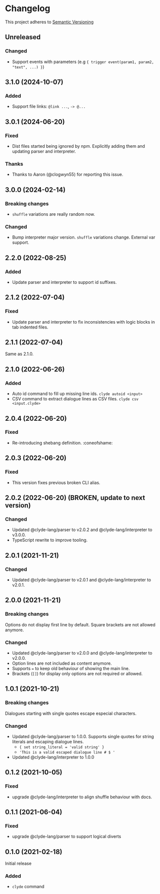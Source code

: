 # Changelog

This project adheres to [Semantic Versioning](https://semver.org/spec/v2.0.0.html)

## Unreleased

### Changed

- Support events with parameters (e.g `{ trigger event(param1, param2, "text", ...) }`)


## 3.1.0 (2024-10-07)

### Added

- Support file links: `@link ...`, `-> @...`

## 3.0.1 (2024-06-20)

### Fixed

- Dist files started being ignored by npm. Explicitly adding them and updating parser and interpreter.

### Thanks

- Thanks to Aaron (@clogwyn55) for reporting this issue.

## 3.0.0 (2024-02-14)

### Breaking changes

- `shuffle` variations are really random now.

### Changed

- Bump interpreter major version. `shuffle` variations change. External var support.

## 2.2.0 (2022-08-25)

### Added

- Update parser and interpreter to support id suffixes.

## 2.1.2 (2022-07-04)

### Fixed
- Update parser and interpreter to fix inconsistencies with logic blocks in tab indented files.

## 2.1.1 (2022-07-04)

Same as 2.1.0.

## 2.1.0 (2022-06-26)

### Added

- Auto id command to fill up missing line ids.
  `clyde autoid <input>`
- CSV command to extract dialogue lines as CSV files.
  `clyde csv <input.clyde>`

## 2.0.4 (2022-06-20)

### Fixed

- Re-introducing shebang definition. :coneofshame:

## 2.0.3 (2022-06-20)

### Fixed

- This version fixes previous broken CLI alias.

## 2.0.2 (2022-06-20) (BROKEN, update to next version)

### Changed

- Updated @clyde-lang/parser to v2.0.2 and @clyde-lang/interpreter to v3.0.0.
- TypeScript rewrite to improve tooling.

## 2.0.1 (2021-11-21)

### Changed

- Updated @clyde-lang/parser to v2.0.1 and @clyde-lang/interpreter to v2.0.1.

## 2.0.0 (2021-11-21)

### Breaking changes

Options do not display first line by default. Square brackets are not allowed anymore.

### Changed

- Updated @clyde-lang/parser to v2.0.0 and @clyde-lang/interpreter to v2.0.0.
- Option lines are not included as content anymore.
- Supports `=` to keep old behaviour of showing the main line.
- Brackets (`[]`) for display only options are not required or allowed.

## 1.0.1 (2021-10-21)

### Breaking changes

Dialogues starting with single quotes escape especial characters.

### Changed

- Updated @clyde-lang/parser to 1.0.0. Supports single quotes for string literals and escaping dialogue lines.
  - `{ set string_literal = 'valid string' }`
  - `'This is a valid escaped dialogue line # $ '`
- Updated @clyde-lang/interpreter to 1.0.0


## 0.1.2 (2021-10-05)

### Fixed
- upgrade @clyde-lang/interpreter to align shuffle behaviour with docs.

## 0.1.1 (2021-06-04)

### Fixed

- upgrade @clyde-lang/parser to support logical diverts

## 0.1.0 (2021-02-18)

Initial release

### Added

- `clyde` command
